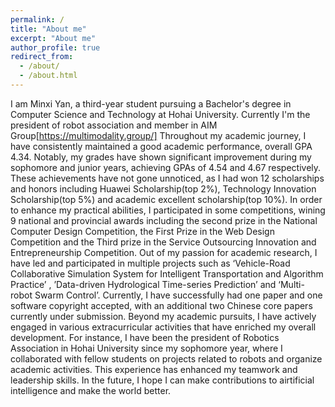 ```yaml
---
permalink: /
title: "About me"
excerpt: "About me"
author_profile: true
redirect_from: 
  - /about/
  - /about.html
---
```

I am Minxi Yan, a third-year student pursuing a Bachelor's degree in Computer Science and Technology at Hohai University. Currently I'm the president of robot association and member in AIM Group[https://multimodality.group/] Throughout my academic journey, I have consistently maintained a good academic performance, overall GPA 4.34. Notably, my grades have shown significant improvement during my sophomore and junior years, achieving GPAs of 4.54 and 4.67 respectively. These achievements have not gone unnoticed, as I had won 12 scholarships and honors including Huawei Scholarship(top 2%), Technology Innovation Scholarship(top 5%) and academic excellent scholarship(top 10%). In order to enhance my practical abilities, I participated in some competitions, wining 9 national and provincial awards including the second prize in the National Computer Design Competition, the First Prize in the Web Design Competition and the Third prize in the Service Outsourcing Innovation and Entrepreneurship Competition. Out of my passion for academic research, I have led and participated in multiple projects such as ‘Vehicle-Road Collaborative Simulation System for Intelligent Transportation and Algorithm Practice’ , ’Data-driven Hydrological Time-series Prediction’ and ‘Multi-robot Swarm Control’. Currently, I have successfully had one paper and one software copyright accepted, with an additional two Chinese core papers currently under submission. Beyond my academic pursuits, I have actively engaged in various extracurricular activities that have enriched my overall development. For instance, I have been the president of Robotics Association in Hohai University since my sophomore year, where I collaborated with fellow students on projects related to robots and organize academic activities. This experience has enhanced my teamwork and leadership skills. In the future, I hope I can make contributions to airtificial intelligence and make the world better.
